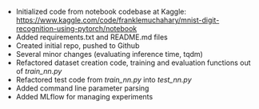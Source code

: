 - Initialized code from notebook codebase at Kaggle: https://www.kaggle.com/code/franklemuchahary/mnist-digit-recognition-using-pytorch/notebook
- Added requirements.txt and README.md files
- Created initial repo, pushed to Github
- Several minor changes (evaluating inference time, tqdm)
- Refactored dataset creation code, training and evaluation functions out of _train_nn.py_
- Refactored test code from _train_nn.py_ into _test_nn.py_
- Added command line parameter parsing
- Added MLflow for managing experiments

